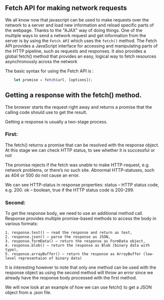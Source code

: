 ## Fetch API for making network requests
We all know now that javascript can be used to make requests over the network to a server and load new information and reload specific parts of the webpage.
Thanks to the "AJAX" way of doing things.
One of the multiple ways to send a network request and get information from the server is by using the `Fetch API` which uses the `fetch()` method.
The Fetch API provides a JavaScript interface for accessing and manipulating parts of the HTTP pipeline, such as requests and responses. It also provides a global fetch() method that provides an easy, logical way to fetch resources asynchronously across the network

The basic syntax for using the Fetch API is :
```javascript
    let promise = fetch(url, [options]);
```
## Getting a response with the fetch() method.
The browser starts the request right away and returns a promise that the calling code should use to get the result.

Getting a response is usually a two-stage process.

### First:

The fetch() returns a promise that can be resolved with the response object.
At this stage we can check HTTP status, to see whether it is successful or not

The promise rejects if the fetch was unable to make HTTP-request, e.g. network problems, or there’s no such site. Abnormal HTTP-statuses, such as 404 or 500 do not cause an error.

We can see HTTP-status in response properties:
    status – HTTP status code, e.g. 200.
    ok – boolean, true if the HTTP status code is 200-299.

### Second:

To get the response body, we need to use an additional method call.
Response provides multiple promise-based methods to access the body in various formats:

    1. response.text() – read the response and return as text,
    2. response.json() – parse the response as JSON,
    3. response.formData() – return the response as FormData object,
    4. response.blob() – return the response as Blob (binary data with type),
    5. response.arrayBuffer() – return the response as ArrayBuffer (low-level representaion of binary data)

It is interesting however to note that only one method can be used with the response object as using the second method will throw an error since we already have the response body processed with the first method.

We will now look at an example of how we can use fetch() to get a JSON object from a .json file.